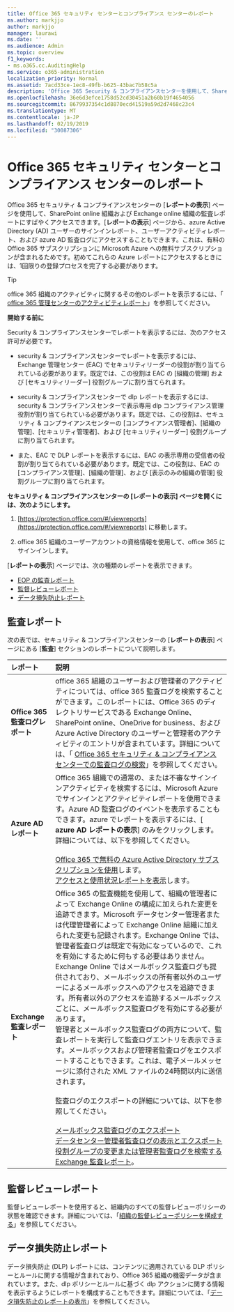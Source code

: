 ```yaml
---
title: Office 365 セキュリティ センターとコンプライアンス センターのレポート
ms.author: markjjo
author: markjjo
manager: laurawi
ms.date: ''
ms.audience: Admin
ms.topic: overview
f1_keywords:
- ms.o365.cc.AuditingHelp
ms.service: o365-administration
localization_priority: Normal
ms.assetid: 7acd33ce-1ec8-49fb-b625-43bac7b58c5a
description: 'Office 365 Security & コンプライアンスセンターを使用して、SharePoint online および Exchange online 組織のさまざまなレポートと、Azure Active Directory レポートを取得します。  '
ms.openlocfilehash: 36e6d3efce1758d52cd30451a2b60b19f4654056
ms.sourcegitcommit: 8679937354c1d8870ecd41519a59d2d7468c23c4
ms.translationtype: MT
ms.contentlocale: ja-JP
ms.lasthandoff: 02/19/2019
ms.locfileid: "30087306"
---
```

# <a name="reports-in-the-office-365-security--compliance-center"></a>Office 365 セキュリティ センターとコンプライアンス センターのレポート

Office 365 セキュリティ & コンプライアンスセンターの [**レポートの表示**] ページを使用して、SharePoint online 組織および Exchange online 組織の監査レポートにすばやくアクセスできます。[**レポートの表示**] ページから、azure Active Directory (AD) ユーザーのサインインレポート、ユーザーアクティビティレポート、および azure AD 監査ログにアクセスすることもできます。これは、有料の Office 365 サブスクリプションに Microsoft Azure への無料サブスクリプションが含まれるためです。初めてこれらの Azure レポートにアクセスするときには、1回限りの登録プロセスを完了する必要があります。 
  
> [!TIP]
> office 365 組織のアクティビティに関するその他のレポートを表示するには、「 [office 365 管理センターのアクティビティレポート](https://support.office.com/article/0d6dfb17-8582-4172-a9a9-aed798150263)」を参照してください。 
  
 **開始する前に**
  
Security & コンプライアンスセンターでレポートを表示するには、次のアクセス許可が必要です。
  
- security & コンプライアンスセンターでレポートを表示するには、Exchange 管理センター (EAC) でセキュリティリーダーの役割が割り当てられている必要があります。既定では、この役割は EAC の [組織の管理] および [セキュリティリーダー] 役割グループに割り当てられます。
    
- security & コンプライアンスセンターで dlp レポートを表示するには、security & コンプライアンスセンターで表示専用 dlp コンプライアンス管理役割が割り当てられている必要があります。既定では、この役割は、セキュリティ & コンプライアンスセンターの [コンプライアンス管理者]、[組織の管理]、[セキュリティ管理者]、および [セキュリティリーダー] 役割グループに割り当てられます。

- また、EAC で DLP レポートを表示するには、EAC の表示専用の受信者の役割が割り当てられている必要があります。既定では、この役割は、EAC の [コンプライアンス管理]、[組織の管理]、および [表示のみの組織の管理] 役割グループに割り当てられます。
  
 **セキュリティ & コンプライアンスセンターの [レポートの表示] ページを開くには、次のようにします。**
  
1. [https://protection.office.com/#/viewreports](https://protection.office.com/#/viewreports) に移動します。
    
2. office 365 組織のユーザーアカウントの資格情報を使用して、office 365 にサインインします。
    
[**レポートの表示**] ページでは、次の種類のレポートを表示できます。 
  
- [EOP の監査レポート](#auditing-reports)
- [監督レビューレポート](#supervisory-review-report)
- [データ損失防止レポート](#data-loss-prevention-reports)
    
## <a name="auditing-reports"></a>監査レポート

次の表では、セキュリティ & コンプライアンスセンターの [**レポートの表示**] ページにある [**監査**] セクションのレポートについて説明します。 
  
|**レポート**|**説明**|
|:-----|:-----|
|**Office 365 監査ログレポート** <br/> |office 365 組織のユーザーおよび管理者のアクティビティについては、office 365 監査ログを検索することができます。このレポートには、Office 365 のディレクトリサービスである Exchange Online、SharePoint online、OneDrive for business、および Azure Active Directory のユーザーと管理者のアクティビティのエントリが含まれています。詳細については、「 [Office 365 セキュリティ & コンプライアンスセンターでの監査ログの検索](search-the-audit-log-in-security-and-compliance.md)」を参照してください。<br/> |
|**Azure AD レポート** <br/> |Office 365 組織での通常の、または不審なサインインアクティビティを検索するには、Microsoft Azure でサインインとアクティビティレポートを使用できます。Azure AD 監査ログのイベントを表示することもできます。azure でレポートを表示するには、[ **azure AD レポートの表示**] のみをクリックします。詳細については、以下を参照してください。<br/><br/>[Office 365 で無料の Azure Active Directory サブスクリプションを使用](use-your-free-azure-ad-subscription-in-office-365.md)します。 <br/> [アクセスと使用状況レポートを表示](http://go.microsoft.com/fwlink/p/?LinkId=506902)します。  <br/> |
|**Exchange 監査レポート** <br/> | Office 365 の監査機能を使用して、組織の管理者によって Exchange Online の構成に加えられた変更を追跡できます。Microsoft データセンター管理者または代理管理者によって Exchange Online 組織に加えられた変更も記録されます。Exchange Online では、管理者監査ログは既定で有効になっているので、これを有効にするために何もする必要はありません。Exchange Online ではメールボックス監査ログも提供されており、メールボックスの所有者以外のユーザーによるメールボックスへのアクセスを追跡できます。所有者以外のアクセスを追跡するメールボックスごとに、メールボックス監査ログを有効にする必要があります。<br/>  管理者とメールボックス監査ログの両方について、監査レポートを実行して監査ログエントリを表示できます。メールボックスおよび管理者監査ログをエクスポートすることもできます。これは、電子メールメッセージに添付された XML ファイルの24時間以内に送信されます。<br/><br/>監査ログのエクスポートの詳細については、以下を参照してください。  <br/><br/> [メールボックス監査ログのエクスポート](http://go.microsoft.com/fwlink/p/?LinkID=404104) <br/> [データセンター管理者監査ログの表示とエクスポート](http://go.microsoft.com/fwlink/p/?LinkId=404109) <br/> [役割グループの変更または管理者監査ログを検索する](http://go.microsoft.com/fwlink/p/?LinkId=404105) <br/>   [Exchange 監査レポート](http://go.microsoft.com/fwlink/p/?LinkID=395232)。  <br/> |
   
## <a name="supervisory-review-report"></a>監督レビューレポート

監督レビューレポートを使用すると、組織内のすべての監督レビューポリシーの状態を確認できます。詳細については、「[組織の監督レビューポリシーを構成する](configure-supervision-policies.md)」を参照してください。
  
## <a name="data-loss-prevention-reports"></a>データ損失防止レポート

データ損失防止 (DLP) レポートには、コンテンツに適用されている DLP ポリシーとルールに関する情報が含まれており、Office 365 組織の機密データが含まれています。また、dlp ポリシーとルールに基づく dlp アクションに関する情報を表示するようにレポートを構成することもできます。詳細については、「[データ損失防止のレポートの表示](view-the-dlp-reports.md)」を参照してください。
